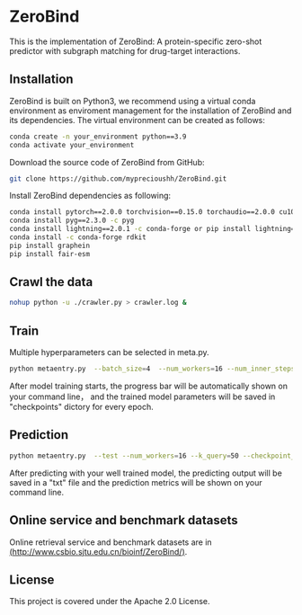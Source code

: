 # ZeroBind
This is the implementation of ZeroBind: A protein-specific zero-shot predictor with subgraph matching for drug-target interactions.
## Installation
ZeroBind is built on Python3, we recommend using a virtual conda environment as enviroment management for the installation of ZeroBind and its dependencies. The virtual environment can be created as follows:
```bash
conda create -n your_environment python==3.9
conda activate your_environment
```
Download the source code of ZeroBind from GitHub:
```bash
git clone https://github.com/myprecioushh/ZeroBind.git
```
Install ZeroBind dependencies as following:
```bash
conda install pytorch==2.0.0 torchvision==0.15.0 torchaudio==2.0.0 cu102 -c pytorch
conda install pyg==2.3.0 -c pyg
conda install lightning==2.0.1 -c conda-forge or pip install lightning==2.0.1
conda install -c conda-forge rdkit
pip install graphein
pip install fair-esm
```

## Crawl the data
```bash
nohup python -u ./crawler.py > crawler.log &
```

## Train
Multiple hyperparameters can be selected in meta.py. 
```bash
python metaentry.py  --batch_size=4  --num_workers=16 --num_inner_steps=5 --k_query=50
```
After model training starts, the progress bar will be automatically shown on your command line， and the trained model parameters will be saved in "checkpoints" dictory for every epoch.
## Prediction
```bash
python metaentry.py  --test --num_workers=16 --k_query=50 --checkpoint_path="your_model_path"
```
After predicting with your well trained model, the predicting output will be saved in a "txt" file and the prediction metrics will be shown on your command line.
## Online service and benchmark datasets
Online retrieval service and benchmark datasets are in [(http://www.csbio.sjtu.edu.cn/bioinf/ZeroBind/)](http://www.csbio.sjtu.edu.cn/bioinf/ZeroBind/index.html).

## License
This project is covered under the Apache 2.0 License.
